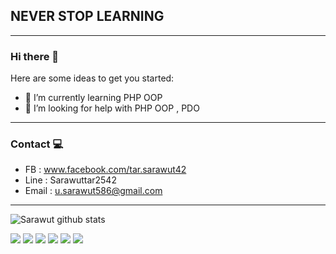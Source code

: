## NEVER STOP LEARNING
_____________________________________________
### Hi there 👋
Here are some ideas to get you started:


- 🌱 I’m currently learning  PHP OOP
- 🤔 I’m looking for help with PHP OOP , PDO
____________________________________________
### Contact 💻
- FB : www.facebook.com/tar.sarawut42
- Line : Sarawuttar2542
- Email : u.sarawut586@gmail.com
____________________________________________
![Sarawut github stats](https://github-readme-stats.vercel.app/api?username=sarawut-pcru&count_private=true)

![](https://img.shields.io/github/stars/sarawut-pcru/editor.md.svg) ![](https://img.shields.io/github/forks/sarawut-pcru/editor.md.svg) ![](https://img.shields.io/github/tag/sarawut-pcru/editor.md.svg) ![](https://img.shields.io/github/release/sarawut-pcru/editor.md.svg) ![](https://img.shields.io/github/issues/sarawut-pcru/editor.md.svg) ![](https://img.shields.io/bower/v/editor.md.svg)
